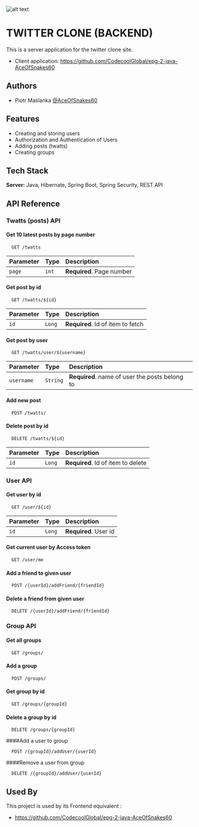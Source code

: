 
![alt text](https://github.com/CodecoolGlobal/el-proyecte-grande-sprint-1-java-AceOfSnakes60/twatter-logo.png?raw=true)


# TWITTER CLONE (BACKEND)

This is a server application for the twitter clone site.
- Client application: https://github.com/CodecoolGlobal/epg-2-java-AceOfSnakes60


## Authors

- Piotr Maślanka [@AceOfSnakes60](https://github.com/AceOfSnakes60)


## Features

- Creating and storing users
- Authorization and Authentication of Users
- Adding posts (twatts)
- Creating groups


## Tech Stack

**Server:** Java, Hibernate, Spring Boot, Spring Security, REST API


## API Reference

### Twatts (posts) API

#### Get 10 latest posts by page number

```http
  GET /twatts
```

| Parameter | Type     | Description                |
| :-------- | :------- | :------------------------- |
| `page`    |   `int`  | **Required**. Page number  |

#### Get post by id

```http
  GET /twatts/${id}
```

| Parameter | Type     | Description                       |
| :-------- | :------- | :-------------------------------- |
| `id`      | `Long`   | **Required**. Id of item to fetch |

#### Get post by user

```http
  GET /twatts/user/${username}
```

| Parameter | Type     | Description                                    |
| :-------- | :------- | :--------------------------------------------- |
| `username`| `String` | **Required**. name of user the posts belong to |


#### Add new post

```http
  POST /twatts/
```

#### Delete post by id

```http
  DELETE /twatts/${id}
```

| Parameter | Type     | Description                       |
| :-------- | :------- | :-------------------------------- |
| `id`      | `Long`   | **Required**. Id of item to delete|

### User API

#### Get user by id

```http
  GET /user/${id}
```

| Parameter | Type     | Description                |
| :-------- | :------- | :------------------------- |
| `id`      |  `Long`  | **Required**. User id      |

#### Get current user by Access token

```http
  GET /user/me
```

#### Add a friend to given user

```http
  POST /{userId}/addFriend/{friendId}
```

#### Delete a friend from given user

```http
  DELETE /{userId}/addFriend/{friendId}
```

### Group API

#### Get all groups

```http
  GET /groups/
```

#### Add a group

```http
  POST /groups/
```

#### Get group by id

```http
  GET /groups/{groupId}
```

#### Delete a group by id

```http
  DELETE /groups/{groupId}
```

####Add a user to group

```http
  POST /{groupId}/addUser/{userId}
```

####Remove a user from group

```http
  DELETE /{groupId}/addUser/{userId}
```
## Used By

This project is used by its Frontend equivalent :

-  https://github.com/CodecoolGlobal/epg-2-java-AceOfSnakes60


